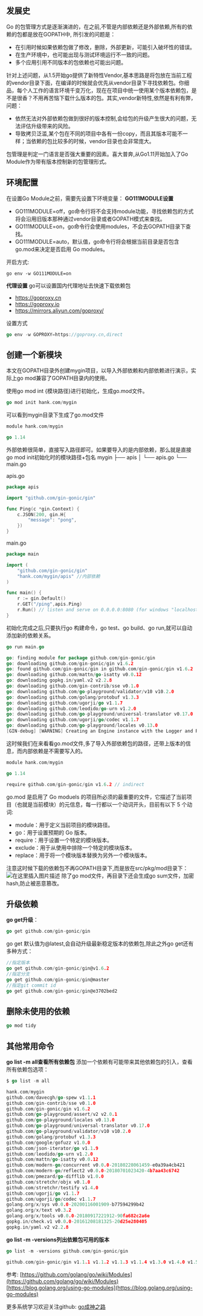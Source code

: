 ﻿## 发展史
Go 的包管理方式是逐渐演进的，在之前,不管是内部依赖还是外部依赖,所有的依赖的包都是放在GOPATH中, 所引发的问题是：
 - 在引用时候如果依赖包做了修改，删除，外部更新，可能引入破坏性的错误。
 - 在生产环境中，也可能出现与测试环境运行不一致的问题。
 - 多个应用引用不同版本的包依赖也可能出问题。

针对上述问题，从1.5开始go提供了新特性Vendor,基本思路是将包放在当前工程的vendor目录下面，在编译的时候就会优先从vendor目录下寻找依赖包。你细品，每个人工作的语言环境千变万化，现在在项目中统一使用某个版本依赖包，是不是很香？不用再苦恼下载什么版本的包。其实,vendor新特性,依然是有利有弊，问题：
 - 依然无法对外部依赖包做到很好的版本控制,会给包的升级产生很大的问题，无法评估升级带来的风险。
 - 导致拷贝泛滥,某个包在不同的项目中各有一份copy，而且其版本可能不一样；当依赖的包比较多的时候，vendor目录也会非常庞大。

包管理是判定一门语言是否强大重要的因素。喜大普奔,从Go1.11开始加入了Go Module作为带有版本控制新的包管理形式。

## 环境配置
在设置Go Module之前，需要先设置下环境变量：
**GO111MODULE设置**
 - GO111MODULE=off，go命令行将不会支持module功能，寻找依赖包的方式将会沿用旧版本那种通过vendor目录或者GOPATH模式来查找。
 - GO111MODULE=on，go命令行会使用modules，不会去GOPATH目录下查找。
 - GO111MODULE=auto，默认值，go命令行将会根据当前目录是否包含go.mod来决定是否启用 Go modules。
 
开启方式:
```
go env -w GO111MODULE=on
```

**代理设置**
go可以设置国内代理地址去快速下载依赖包
 - https://goproxy.cn
 - https://goproxy.io
 - https://mirrors.aliyun.com/goproxy/ 
 
设置方式    
```go
go env -w GOPROXY=https://goproxy.cn,direct
```

## 创建一个新模块
本文在GOPATH目录外创建mygin项目，以导入外部依赖和内部依赖进行演示，实际上go mod兼容了GOPATH目录内的使用。

使用go mod int {模块路径}进行初始化，生成go.mod文件。
```go
go mod init hank.com/mygin 
```
可以看到mygin目录下生成了go.mod文件
```go
module hank.com/mygin

go 1.14
```

外部依赖很简单，直接写入路径即可。如果要导入的是内部依赖，那么就是直接go mod init初始化时的模块路径+包名
mygin
├── apis
│   └── apis.go
└── main.go

apis.go
```go
package apis

import "github.com/gin-gonic/gin"

func Ping(c *gin.Context) {
	c.JSON(200, gin.H{
		"message": "pong",
	})
}
```
main.go
```go
package main

import (
	"github.com/gin-gonic/gin"
	"hank.com/mygin/apis" //内部依赖
)

func main() {
	r := gin.Default()
	r.GET("/ping",apis.Ping)
	r.Run() // listen and serve on 0.0.0.0:8080 (for windows "localhost:8080")
}
```

初始化完成之后,只要执行go 构建命令，go test、go build、go run,就可以自动添加新的依赖关系。
```go
go run main.go

go: finding module for package github.com/gin-gonic/gin
go: downloading github.com/gin-gonic/gin v1.6.2
go: found github.com/gin-gonic/gin in github.com/gin-gonic/gin v1.6.2
go: downloading github.com/mattn/go-isatty v0.0.12
go: downloading gopkg.in/yaml.v2 v2.2.8
go: downloading github.com/gin-contrib/sse v0.1.0
go: downloading github.com/go-playground/validator/v10 v10.2.0
go: downloading github.com/golang/protobuf v1.3.3
go: downloading github.com/ugorji/go v1.1.7
go: downloading github.com/leodido/go-urn v1.2.0
go: downloading github.com/go-playground/universal-translator v0.17.0
go: downloading github.com/ugorji/go/codec v1.1.7
go: downloading github.com/go-playground/locales v0.13.0
[GIN-debug] [WARNING] Creating an Engine instance with the Logger and Recovery middleware already attached.
```

这时候我们在来看看go.mod文件,多了导入外部依赖包的路径，还带上版本的信息，而内部依赖是不需要写入的。
```go
module hank.com/mygin

go 1.14

require github.com/gin-gonic/gin v1.6.2 // indirect
```

go.mod 是启用了 Go moduels 的项目所必须的最重要的文件，它描述了当前项目（也就是当前模块）的元信息，每一行都以一个动词开头，目前有以下 5 个动词:
 - module：用于定义当前项目的模块路径。
 - go：用于设置预期的 Go 版本。
 - require：用于设置一个特定的模块版本。
 - exclude：用于从使用中排除一个特定的模块版本。
 - replace：用于将一个模块版本替换为另外一个模块版本。

注意这时候下载的依赖包不再GOPATH目录下,而是放在src/pkg/mod目录下：
![在这里插入图片描述](https://img-blog.csdnimg.cn/20200411152229474.png)
除了go mod文件，再目录下还会生成go sum文件，加密hash,防止被恶意篡改。

## 升级依赖
**go get升级**：
```go
go get github.com/gin-gonic/gin
```
go get 默认值为@latest,会自动升级最新稳定版本的依赖包,除此之外go get还有多种方式：
```go
//指定版本
go get github.com/gin-gonic/gin@v1.6.2
//指定分支
go get github.com/gin-gonic/gin@master
//指定git commit id
go get github.com/gin-gonic/gin@e3702bed2
```

## 删除未使用的依赖
```go
go mod tidy
```

## 其他常用命令

**go list -m all查看所有依赖包**
添加一个依赖有可能带来其他依赖包的引入，查看所有依赖包选项：
```go
$ go list -m all

hank.com/mygin
github.com/davecgh/go-spew v1.1.1
github.com/gin-contrib/sse v0.1.0
github.com/gin-gonic/gin v1.6.2
github.com/go-playground/assert/v2 v2.0.1
github.com/go-playground/locales v0.13.0
github.com/go-playground/universal-translator v0.17.0
github.com/go-playground/validator/v10 v10.2.0
github.com/golang/protobuf v1.3.3
github.com/google/gofuzz v1.0.0
github.com/json-iterator/go v1.1.9
github.com/leodido/go-urn v1.2.0
github.com/mattn/go-isatty v0.0.12
github.com/modern-go/concurrent v0.0.0-20180228061459-e0a39a4cb421
github.com/modern-go/reflect2 v0.0.0-20180701023420-4b7aa43c6742
github.com/pmezard/go-difflib v1.0.0
github.com/stretchr/objx v0.1.0
github.com/stretchr/testify v1.4.0
github.com/ugorji/go v1.1.7
github.com/ugorji/go/codec v1.1.7
golang.org/x/sys v0.0.0-20200116001909-b77594299b42
golang.org/x/text v0.3.2
golang.org/x/tools v0.0.0-20180917221912-90fa682c2a6e
gopkg.in/check.v1 v0.0.0-20161208181325-20d25e280405
gopkg.in/yaml.v2 v2.2.8
```

**go list -m -versions列出依赖包可用的版本**
```go
go list -m -versions github.com/gin-gonic/gin

github.com/gin-gonic/gin v1.1.1 v1.1.2 v1.1.3 v1.1.4 v1.3.0 v1.4.0 v1.5.0 v1.6.0 v1.6.1 v1.6.2
```

参考:
[https://github.com/golang/go/wiki/Modules](https://github.com/golang/go/wiki/Modules)
[https://blog.golang.org/using-go-modules](https://blog.golang.org/using-go-modules)

更多系统学习欢迎关注github:
[go成神之路](https://github.com/friendlyhank/toBeTopgopher)





